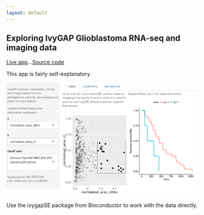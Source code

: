 ```yaml
---
layout: default
---
```


## Exploring IvyGAP Glioblastoma RNA-seq and imaging data

[Live app](http://vjcitn.shinyapps.io/ivyglimpse)...[Source code](http://github.com/vjcitn/ivygapSE)

This app is fairly self-explanatory.

![Screenshot of ivyglimpse](./ivyglimpse.png)

Use the ivygapSE package from Bioconductor to work with the
data directly.
